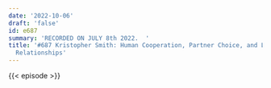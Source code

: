 ```yaml
---
date: '2022-10-06'
draft: 'false'
id: e687
summary: 'RECORDED ON JULY 8th 2022.  '
title: '#687 Kristopher Smith: Human Cooperation, Partner Choice, and Long-Distance
  Relationships'
---
```

{{< episode >}}
